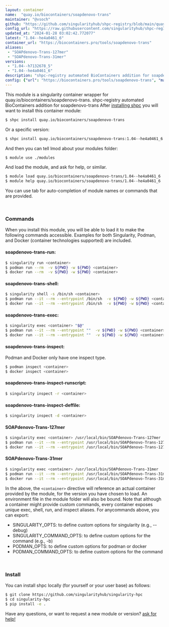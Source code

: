 ```yaml
---
layout: container
name:  "quay.io/biocontainers/soapdenovo-trans"
maintainer: "@vsoch"
github: "https://github.com/singularityhub/shpc-registry/blob/main/quay.io/biocontainers/soapdenovo-trans/container.yaml"
config_url: "https://raw.githubusercontent.com/singularityhub/shpc-registry/main/quay.io/biocontainers/soapdenovo-trans/container.yaml"
updated_at: "2024-01-28 03:02:42.772077"
latest: "1.04--he4a0461_6"
container_url: "https://biocontainers.pro/tools/soapdenovo-trans"
aliases:
 - "SOAPdenovo-Trans-127mer"
 - "SOAPdenovo-Trans-31mer"
versions:
 - "1.04--h7132678_5"
 - "1.04--he4a0461_6"
description: "shpc-registry automated BioContainers addition for soapdenovo-trans"
config: {"url": "https://biocontainers.pro/tools/soapdenovo-trans", "maintainer": "@vsoch", "description": "shpc-registry automated BioContainers addition for soapdenovo-trans", "latest": {"1.04--he4a0461_6": "sha256:cb0418465bfaf830cb338b4883f1b7ce334cf551988e28b3e16b29fe2a962144"}, "tags": {"1.04--h7132678_5": "sha256:dc453fa932869384698ba29b5cbf4772da90d8516a311c5a6b8d1da939b8c042", "1.04--he4a0461_6": "sha256:cb0418465bfaf830cb338b4883f1b7ce334cf551988e28b3e16b29fe2a962144"}, "docker": "quay.io/biocontainers/soapdenovo-trans", "aliases": {"SOAPdenovo-Trans-127mer": "/usr/local/bin/SOAPdenovo-Trans-127mer", "SOAPdenovo-Trans-31mer": "/usr/local/bin/SOAPdenovo-Trans-31mer"}}
---
```


This module is a singularity container wrapper for quay.io/biocontainers/soapdenovo-trans.
shpc-registry automated BioContainers addition for soapdenovo-trans
After [installing shpc](#install) you will want to install this container module:


```bash
$ shpc install quay.io/biocontainers/soapdenovo-trans
```

Or a specific version:

```bash
$ shpc install quay.io/biocontainers/soapdenovo-trans:1.04--he4a0461_6
```

And then you can tell lmod about your modules folder:

```bash
$ module use ./modules
```

And load the module, and ask for help, or similar.

```bash
$ module load quay.io/biocontainers/soapdenovo-trans/1.04--he4a0461_6
$ module help quay.io/biocontainers/soapdenovo-trans/1.04--he4a0461_6
```

You can use tab for auto-completion of module names or commands that are provided.

<br>

### Commands

When you install this module, you will be able to load it to make the following commands accessible.
Examples for both Singularity, Podman, and Docker (container technologies supported) are included.

#### soapdenovo-trans-run:

```bash
$ singularity run <container>
$ podman run --rm  -v ${PWD} -w ${PWD} <container>
$ docker run --rm  -v ${PWD} -w ${PWD} <container>
```

#### soapdenovo-trans-shell:

```bash
$ singularity shell -s /bin/sh <container>
$ podman run --it --rm --entrypoint /bin/sh  -v ${PWD} -w ${PWD} <container>
$ docker run --it --rm --entrypoint /bin/sh  -v ${PWD} -w ${PWD} <container>
```

#### soapdenovo-trans-exec:

```bash
$ singularity exec <container> "$@"
$ podman run --it --rm --entrypoint ""  -v ${PWD} -w ${PWD} <container> "$@"
$ docker run --it --rm --entrypoint ""  -v ${PWD} -w ${PWD} <container> "$@"
```

#### soapdenovo-trans-inspect:

Podman and Docker only have one inspect type.

```bash
$ podman inspect <container>
$ docker inspect <container>
```

#### soapdenovo-trans-inspect-runscript:

```bash
$ singularity inspect -r <container>
```

#### soapdenovo-trans-inspect-deffile:

```bash
$ singularity inspect -d <container>
```


#### SOAPdenovo-Trans-127mer

```bash
$ singularity exec <container> /usr/local/bin/SOAPdenovo-Trans-127mer
$ podman run --it --rm --entrypoint /usr/local/bin/SOAPdenovo-Trans-127mer   -v ${PWD} -w ${PWD} <container> -c " $@"
$ docker run --it --rm --entrypoint /usr/local/bin/SOAPdenovo-Trans-127mer   -v ${PWD} -w ${PWD} <container> -c " $@"
```


#### SOAPdenovo-Trans-31mer

```bash
$ singularity exec <container> /usr/local/bin/SOAPdenovo-Trans-31mer
$ podman run --it --rm --entrypoint /usr/local/bin/SOAPdenovo-Trans-31mer   -v ${PWD} -w ${PWD} <container> -c " $@"
$ docker run --it --rm --entrypoint /usr/local/bin/SOAPdenovo-Trans-31mer   -v ${PWD} -w ${PWD} <container> -c " $@"
```



In the above, the `<container>` directive will reference an actual container provided
by the module, for the version you have chosen to load. An environment file in the
module folder will also be bound. Note that although a container
might provide custom commands, every container exposes unique exec, shell, run, and
inspect aliases. For anycommands above, you can export:

 - SINGULARITY_OPTS: to define custom options for singularity (e.g., --debug)
 - SINGULARITY_COMMAND_OPTS: to define custom options for the command (e.g., -b)
 - PODMAN_OPTS: to define custom options for podman or docker
 - PODMAN_COMMAND_OPTS: to define custom options for the command

<br>

### Install

You can install shpc locally (for yourself or your user base) as follows:

```bash
$ git clone https://github.com/singularityhub/singularity-hpc
$ cd singularity-hpc
$ pip install -e .
```

Have any questions, or want to request a new module or version? [ask for help!](https://github.com/singularityhub/singularity-hpc/issues)